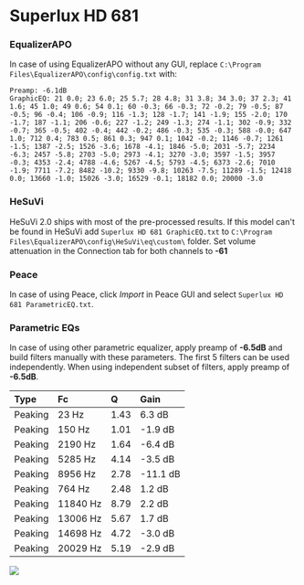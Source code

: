 # Superlux HD 681

### EqualizerAPO
In case of using EqualizerAPO without any GUI, replace `C:\Program Files\EqualizerAPO\config\config.txt`
with:
```
Preamp: -6.1dB
GraphicEQ: 21 0.0; 23 6.0; 25 5.7; 28 4.8; 31 3.8; 34 3.0; 37 2.3; 41 1.6; 45 1.0; 49 0.6; 54 0.1; 60 -0.3; 66 -0.3; 72 -0.2; 79 -0.5; 87 -0.5; 96 -0.4; 106 -0.9; 116 -1.3; 128 -1.7; 141 -1.9; 155 -2.0; 170 -1.7; 187 -1.1; 206 -0.6; 227 -1.2; 249 -1.3; 274 -1.1; 302 -0.9; 332 -0.7; 365 -0.5; 402 -0.4; 442 -0.2; 486 -0.3; 535 -0.3; 588 -0.0; 647 1.0; 712 0.4; 783 0.5; 861 0.3; 947 0.1; 1042 -0.2; 1146 -0.7; 1261 -1.5; 1387 -2.5; 1526 -3.6; 1678 -4.1; 1846 -5.0; 2031 -5.7; 2234 -6.3; 2457 -5.8; 2703 -5.0; 2973 -4.1; 3270 -3.0; 3597 -1.5; 3957 -0.3; 4353 -2.4; 4788 -4.6; 5267 -4.5; 5793 -4.5; 6373 -2.6; 7010 -1.9; 7711 -7.2; 8482 -10.2; 9330 -9.8; 10263 -7.5; 11289 -1.5; 12418 0.0; 13660 -1.0; 15026 -3.0; 16529 -0.1; 18182 0.0; 20000 -3.0
```

### HeSuVi
HeSuVi 2.0 ships with most of the pre-processed results. If this model can't be found in HeSuVi add
`Superlux HD 681 GraphicEQ.txt` to `C:\Program Files\EqualizerAPO\config\HeSuVi\eq\custom\` folder.
Set volume attenuation in the Connection tab for both channels to **-61**

### Peace
In case of using Peace, click *Import* in Peace GUI and select `Superlux HD 681 ParametricEQ.txt`.

### Parametric EQs
In case of using other parametric equalizer, apply preamp of **-6.5dB** and build filters manually
with these parameters. The first 5 filters can be used independently.
When using independent subset of filters, apply preamp of **-6.5dB**.

| Type    | Fc       |    Q | Gain     |
|:--------|:---------|:-----|:---------|
| Peaking | 23 Hz    | 1.43 | 6.3 dB   |
| Peaking | 150 Hz   | 1.01 | -1.9 dB  |
| Peaking | 2190 Hz  | 1.64 | -6.4 dB  |
| Peaking | 5285 Hz  | 4.14 | -3.5 dB  |
| Peaking | 8956 Hz  | 2.78 | -11.1 dB |
| Peaking | 764 Hz   | 2.48 | 1.2 dB   |
| Peaking | 11840 Hz | 8.79 | 2.2 dB   |
| Peaking | 13006 Hz | 5.67 | 1.7 dB   |
| Peaking | 14698 Hz | 4.72 | -3.0 dB  |
| Peaking | 20029 Hz | 5.19 | -2.9 dB  |

![](https://raw.githubusercontent.com/jaakkopasanen/AutoEq/master/results/innerfidelity/sbaf-serious/Superlux%20HD%20681/Superlux%20HD%20681.png)